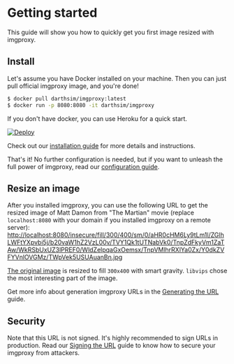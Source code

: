 # Getting started

This guide will show you how to quickly get you first image resized with imgproxy.

## Install

Let's assume you have Docker installed on your machine. Then you can just pull official imgproxy image, and you're done!

```bash
$ docker pull darthsim/imgproxy:latest
$ docker run -p 8080:8080 -it darthsim/imgproxy
```

If you don't have docker, you can use Heroku for a quick start.

[![Deploy](https://www.herokucdn.com/deploy/button.svg)](https://heroku.com/deploy)

Check out our [installation guide](../docs/installation.md) for more details and instructions.

That's it! No further configuration is needed, but if you want to unleash the full power of imgproxy, read our [configuration guide](../docs/configuration.md).

## Resize an image

After you installed imgproxy, you can use the following URL to get the resized image of Matt Damon from "The Martian" movie (replace `localhost:8080` with your domain if you installed imgproxy on a remote server):
[http://localhost:8080/insecure/fill/300/400/sm/0/aHR0cHM6Ly9tLm1l/ZGlhLWFtYXpvbi5j/b20vaW1hZ2VzL00v/TVY1Qk1tUTNabVk0/TnpZdFkyVm1ZaTAw/WkRSbUxUZ3lPREF0/WldZelpqaGxOemsx/TnpVMlhrRXlYa0Zx/Y0dkZVFYVnlOVGMz/TWpVek5USUAuanBn.jpg](http://localhost:8080/insecure/fill/300/400/sm/0/aHR0cHM6Ly9tLm1l/ZGlhLWFtYXpvbi5j/b20vaW1hZ2VzL00v/TVY1Qk1tUTNabVk0/TnpZdFkyVm1ZaTAw/WkRSbUxUZ3lPREF0/WldZelpqaGxOemsx/TnpVMlhrRXlYa0Zx/Y0dkZVFYVnlOVGMz/TWpVek5USUAuanBn.jpg)

[The original image](https://m.media-amazon.com/images/M/MV5BMmQ3ZmY4NzYtY2VmYi00ZDRmLTgyODAtZWYzZjhlNzk1NzU2XkEyXkFqcGdeQXVyNTc3MjUzNTI@.jpg) is resized to fill `300x400` with smart gravity. `libvips` chose the most interesting part of the image.

Get more info about generation imgproxy URLs in the [Generating the URL](../docs/generating_the_url_basic.md) guide.

## Security

Note that this URL is not signed. It's highly recommended to sign URLs in production. Read our [Signing the URL](../docs/signing_the_url.md) guide to know how to secure your imgproxy from attackers.
